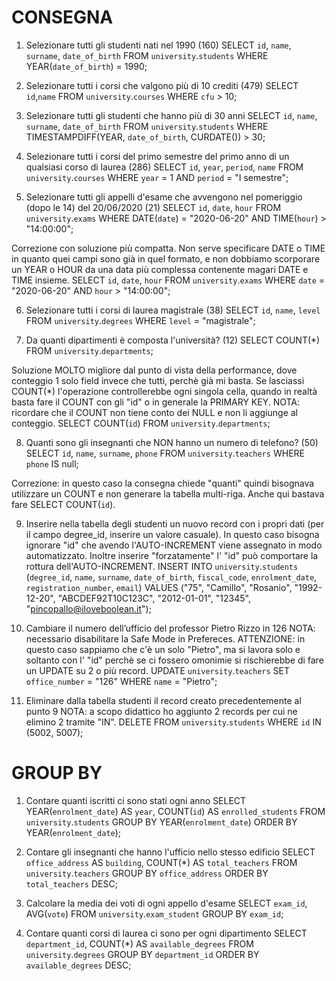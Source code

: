 # CONSEGNA


1. Selezionare tutti gli studenti nati nel 1990 (160)
SELECT `id`, `name`, `surname`, `date_of_birth`
FROM `university`.`students`
WHERE YEAR(`date_of_birth`) = 1990;

2. Selezionare tutti i corsi che valgono più di 10 crediti (479)
SELECT `id`,`name`
FROM `university`.`courses`
WHERE `cfu` > 10;

3. Selezionare tutti gli studenti che hanno più di 30 anni
SELECT `id`, `name`, `surname`, `date_of_birth`
FROM `university`.`students`
WHERE TIMESTAMPDIFF(YEAR, `date_of_birth`, CURDATE()) > 30;

4. Selezionare tutti i corsi del primo semestre del primo anno di un qualsiasi corso di
laurea (286)
SELECT `id`, `year`, `period`, `name`
FROM `university`.`courses`
WHERE	`year` = 1 AND
		`period` = "I semestre";

5. Selezionare tutti gli appelli d'esame che avvengono nel pomeriggio (dopo le 14) del
20/06/2020 (21)
SELECT `id`, `date`, `hour`
FROM `university`.`exams`
WHERE	DATE(`date`) = "2020-06-20" AND
		TIME(`hour`) > "14:00:00";

Correzione con soluzione più compatta. Non serve specificare DATE o TIME in quanto quei campi sono già in quel formato, e non dobbiamo scorporare un YEAR o HOUR da una data più complessa contenente magari DATE e TIME insieme.
SELECT `id`, `date`, `hour`
FROM `university`.`exams`
WHERE	`date` = "2020-06-20" AND
		`hour` > "14:00:00";

6. Selezionare tutti i corsi di laurea magistrale (38)
SELECT `id`, `name`, `level`
FROM `university`.`degrees`
WHERE `level` = "magistrale";

7. Da quanti dipartimenti è composta l'università? (12)
SELECT COUNT(*)
FROM `university`.`departments`;

Soluzione MOLTO migliore dal punto di vista della performance, dove conteggio 1 solo field invece che tutti, perchè già mi basta.
Se lasciassi COUNT(*) l'operazione controllerebbe ogni singola cella, quando in realtà basta fare il COUNT con gli "id" o in generale la PRIMARY KEY.
NOTA: ricordare che il COUNT non tiene conto dei NULL e non li aggiunge al conteggio.
SELECT COUNT(`id`)
FROM `university`.`departments`;

8. Quanti sono gli insegnanti che NON hanno un numero di telefono? (50)
SELECT `id`, `name`, `surname`, `phone`
FROM `university`.`teachers`
WHERE `phone` IS null;

Correzione: in questo caso la consegna chiede "quanti" quindi bisognava utilizzare un COUNT e non generare la tabella multi-riga.
Anche qui bastava fare SELECT COUNT(`id`).

9. Inserire nella tabella degli studenti un nuovo record con i propri dati (per il campo
degree_id, inserire un valore casuale).
In questo caso bisogna ignorare "id" che avendo l'AUTO-INCREMENT viene assegnato in modo automatizzato.
Inoltre inserire "forzatamente" l' "id" può comportare la rottura dell'AUTO-INCREMENT.
INSERT INTO `university`.`students` (`degree_id`, `name`, `surname`, `date_of_birth`, `fiscal_code`, `enrolment_date`, `registration_number`, `email`)
VALUES ("75", "Camillo", "Rosanio", "1992-12-20", "ABCDEF92T10C123C", "2012-01-01", "12345", "pincopallo@iloveboolean.it");

10. Cambiare il numero dell’ufficio del professor Pietro Rizzo in 126
NOTA: necessario disabilitare la Safe Mode in Prefereces.
ATTENZIONE: in questo caso sappiamo che c'è un solo "Pietro", ma si lavora solo e soltanto con l' "id" perchè se ci fossero omonimie si rischierebbe di fare un UPDATE su 2 o più record.
UPDATE `university`.`teachers`
SET `office_number` = "126"
WHERE `name` = "Pietro";

11. Eliminare dalla tabella studenti il record creato precedentemente al punto 9
NOTA: a scopo didattico ho aggiunto 2 records per cui ne elimino 2 tramite "IN".
DELETE FROM `university`.`students`
WHERE `id` IN (5002, 5007);


# GROUP BY

1. Contare quanti iscritti ci sono stati ogni anno
SELECT YEAR(`enrolment_date`) AS `year`, COUNT(`id`) AS `enrolled_students`
FROM `university`.`students`
GROUP BY YEAR(`enrolment_date`)
ORDER BY YEAR(`enrolment_date`);

2. Contare gli insegnanti che hanno l'ufficio nello stesso edificio
SELECT `office_address` AS `building`, COUNT(*) AS `total_teachers`
FROM `university`.`teachers`
GROUP BY `office_address`
ORDER BY `total_teachers` DESC;

3. Calcolare la media dei voti di ogni appello d'esame
SELECT `exam_id`, AVG(`vote`)
FROM `university`.`exam_student`
GROUP BY `exam_id`;

4. Contare quanti corsi di laurea ci sono per ogni dipartimento
SELECT `department_id`, COUNT(*) AS `available_degrees`
FROM `university`.`degrees`
GROUP BY `department_id`
ORDER BY `available_degrees` DESC;

